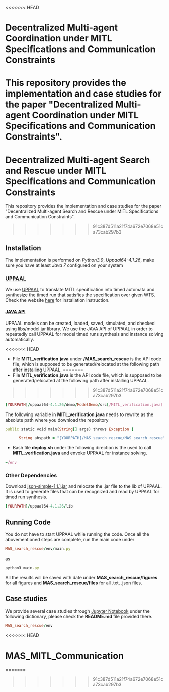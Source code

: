 <<<<<<< HEAD
# Decentralized Multi-agent Coordination under MITL Specifications and Communication Constraints
This repository provides the implementation and case studies for the paper "Decentralized Multi-agent Coordination under MITL Specifications and Communication Constraints".
=======
# Decentralized Multi-agent Search and Rescue under MITL Specifications and Communication Constraints
This repository provides the implementation and case studies for the paper "Decentralized Multi-agent Search and Rescue under MITL Specifications and Communication Constraints".
>>>>>>> 91c387d511a21f74a672e7068e51ca73cab297b3

## Installation

The implementation is performed on *Python3.9*, *Uppaal64-4.1.26*, make sure you have at least *Java 7* configured on your system

### [UPPAAL](https://www.it.uu.se/research/group/darts/uppaal/index.shtml)
We use [UPPAAL](https://www.it.uu.se/research/group/darts/uppaal/index.shtml) to translate MITL specification into timed automata and synthesize the timed run that satisfies the specification over given WTS. Check the website [here](https://www.it.uu.se/research/group/darts/uppaal/download.shtml) for installation instruction. 


#### [JAVA API](https://docs.uppaal.org/toolsandapi/javaapi/)
UPPAAL models can be created, loaded, saved, simulated, and checked using libs/model.jar library. 
We use the JAVA API of UPPAAL in order to repeatedly call UPPAAL for model timed runs synthesis and instance solving automatically. 

<<<<<<< HEAD
- File **MITL_verification.java** under **/MAS_search_rescue** is the API code file, which is supposed to be generated/relocated at the following path after installing UPPAAL.
=======
- File **MITL_verification.java** is the API code file, which is supposed to be generated/relocated at the following path after installing UPPAAL.
>>>>>>> 91c387d511a21f74a672e7068e51ca73cab297b3

```ruby
[YOURPATH]/uppaal64-4.1.26/demo/ModelDemo/src[/MITL_verification.java]
```

The following variable in **MITL_verification.java** needs to rewrite as the absolute path where you download the repository

```ruby
public static void main(String[] args) throws Exception {

      String abspath = "[YOURPATH]/MAS_search_rescue/MAS_search_rescue";
```

- Bash file **deploy.sh** under the following direction is the used to call **MITL_verification.java** and envoke UPPAAL for instance solving.
```ruby
~/env
```

### Other Dependencies
Download [json-simple-1.1.1.jar](https://jar-download.com/artifacts/com.googlecode.json-simple/json-simple/1.1.1/source-code) and relocate the .jar file to the lib of UPPAAL. It is used to generate files that can be recognized and read by UPPAAL for timed run synthesis.
```ruby
[YOURPATH]/uppaal64-4.1.26/lib
```


## Running Code
You do not have to start UPPAAL while running the code. 
Once all the abovementioned steps are complete, run the main code under 

```ruby
MAS_search_rescue/env/main.py
```

as

```ruby
python3 main.py
```

All the results will be saved with date under **MAS_search_rescue/figures** for all figures and **MAS_search_rescue/files** for all .txt, .json files.


## Case studies
We provide several case studies through [Jupyter Notebook](https://jupyter.org/) under the following dictionary, please check the **README.md** file provided there.

```ruby
MAS_search_rescue/env
```


<<<<<<< HEAD
# MAS_MITL_Communication
=======
>>>>>>> 91c387d511a21f74a672e7068e51ca73cab297b3
